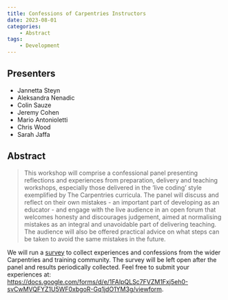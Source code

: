 ```yaml
---
title: Confessions of Carpentries Instructors
date: 2023-08-01
categories: 
    - Abstract
tags:
    - Development
---
```


## Presenters

- Jannetta Steyn
- Aleksandra Nenadic
- Colin Sauze
- Jeremy Cohen
- Mario Antonioletti
- Chris Wood
- Sarah Jaffa 

## Abstract

> This workshop will comprise a confessional panel presenting reflections and experiences from preparation, delivery and teaching workshops, especially those delivered in the ‘live coding’ style exemplified by The Carpentries curricula. The panel will discuss and reflect on their own mistakes - an important part of developing as an educator - and engage with the live audience in an open forum that welcomes honesty and discourages judgement, aimed at normalising mistakes as an integral and unavoidable part of delivering teaching. The audience will also be offered practical advice on what steps can be taken to avoid the same mistakes in the future.

We will run a [survey](https://docs.google.com/forms/d/e/1FAIpQLSc7FVZM1Fxj5eh0-svCwMVQFYZ1U5WF0xbgoR-Gq1jdO1YM3g/viewform) to collect experiences and confessions from the wider Carpentries and training community. The survey will be left open after the panel and results periodically collected. Feel free to submit your experiences at: https://docs.google.com/forms/d/e/1FAIpQLSc7FVZM1Fxj5eh0-svCwMVQFYZ1U5WF0xbgoR-Gq1jdO1YM3g/viewform.
